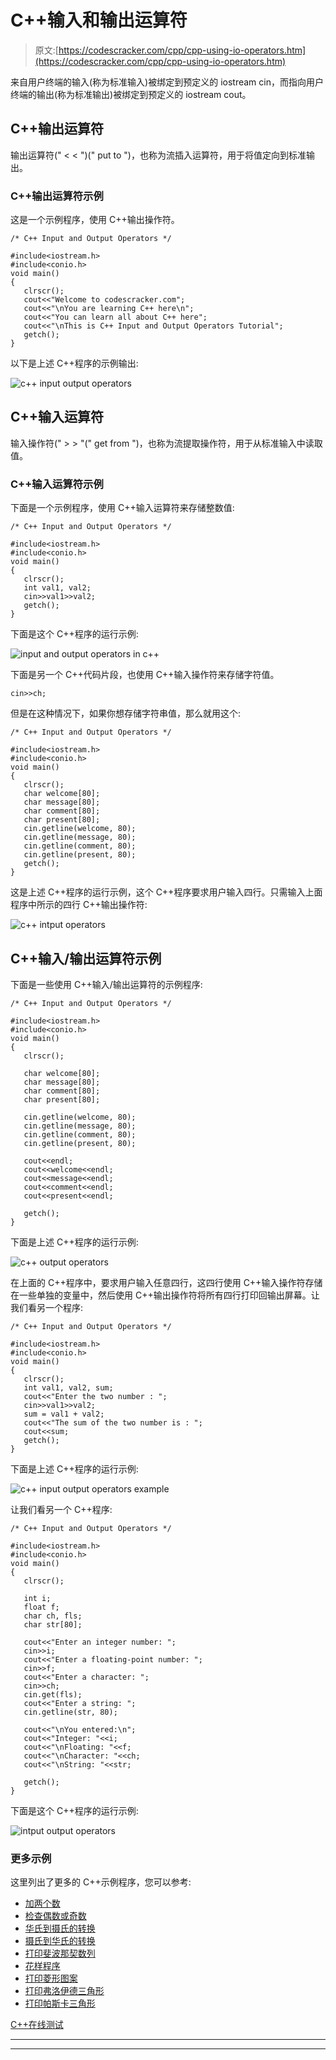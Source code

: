 # C++输入和输出运算符

> 原文:[https://codescracker.com/cpp/cpp-using-io-operators.htm](https://codescracker.com/cpp/cpp-using-io-operators.htm)

来自用户终端的输入(称为标准输入)被绑定到预定义的 iostream cin，而指向用户终端的输出(称为标准输出)被绑定到预定义的 iostream cout。

## C++输出运算符

输出运算符(" < < ")(" put to ")，也称为流插入运算符，用于将值定向到标准输出。

### C++输出运算符示例

这是一个示例程序，使用 C++输出操作符。

```
/* C++ Input and Output Operators */

#include<iostream.h>
#include<conio.h>
void main()
{
   clrscr();
   cout<<"Welcome to codescracker.com";
   cout<<"\nYou are learning C++ here\n";
   cout<<"You can learn all about C++ here";
   cout<<"\nThis is C++ Input and Output Operators Tutorial";
   getch();
}
```

以下是上述 C++程序的示例输出:

![c++ input output operators](../Images/d57d93059f8d55437b713fe11d13a646.png)

## C++输入运算符

输入操作符(" > > "(" get from ")，也称为流提取操作符，用于从标准输入中读取值。

### C++输入运算符示例

下面是一个示例程序，使用 C++输入运算符来存储整数值:

```
/* C++ Input and Output Operators */

#include<iostream.h>
#include<conio.h>
void main()
{
   clrscr();
   int val1, val2;
   cin>>val1>>val2;
   getch();
}
```

下面是这个 C++程序的运行示例:

![input and output operators in c++](../Images/532340f207ecef94b43ef09096ca9306.png)

下面是另一个 C++代码片段，也使用 C++输入操作符来存储字符值。

```
cin>>ch;
```

但是在这种情况下，如果你想存储字符串值，那么就用这个:

```
/* C++ Input and Output Operators */

#include<iostream.h>
#include<conio.h>
void main()
{
   clrscr();
   char welcome[80];
   char message[80];
   char comment[80];
   char present[80];
   cin.getline(welcome, 80);
   cin.getline(message, 80);
   cin.getline(comment, 80);
   cin.getline(present, 80);
   getch();
}
```

这是上述 C++程序的运行示例，这个 C++程序要求用户输入四行。只需输入上面程序中所示的四行 C++输出操作符:

![c++ intput operators](../Images/9aaa9c01bb0c7cbe07097b08a93936db.png)

## C++输入/输出运算符示例

下面是一些使用 C++输入/输出运算符的示例程序:

```
/* C++ Input and Output Operators */

#include<iostream.h>
#include<conio.h>
void main()
{
   clrscr();

   char welcome[80];
   char message[80];
   char comment[80];
   char present[80];

   cin.getline(welcome, 80);
   cin.getline(message, 80);
   cin.getline(comment, 80);
   cin.getline(present, 80);

   cout<<endl;
   cout<<welcome<<endl;
   cout<<message<<endl;
   cout<<comment<<endl;
   cout<<present<<endl;

   getch();
}
```

下面是上述 C++程序的运行示例:

![c++ output operators](../Images/88fb7bbb2f957cbb436e4f66a4a48021.png)

在上面的 C++程序中，要求用户输入任意四行，这四行使用 C++输入操作符存储在一些单独的变量中，然后使用 C++输出操作符将所有四行打印回输出屏幕。让我们看另一个程序:

```
/* C++ Input and Output Operators */

#include<iostream.h>
#include<conio.h>
void main()
{
   clrscr();
   int val1, val2, sum;
   cout<<"Enter the two number : ";
   cin>>val1>>val2;
   sum = val1 + val2;
   cout<<"The sum of the two number is : ";
   cout<<sum;
   getch();
}
```

下面是上述 C++程序的运行示例:

![c++ input output operators example](../Images/a31dac50c28cd83f4608f3e17e7bea12.png)

让我们看另一个 C++程序:

```
/* C++ Input and Output Operators */

#include<iostream.h>
#include<conio.h>
void main()
{
   clrscr();

   int i;
   float f;
   char ch, fls;
   char str[80];

   cout<<"Enter an integer number: ";
   cin>>i;
   cout<<"Enter a floating-point number: ";
   cin>>f;
   cout<<"Enter a character: ";
   cin>>ch;
   cin.get(fls);
   cout<<"Enter a string: ";
   cin.getline(str, 80);

   cout<<"\nYou entered:\n";
   cout<<"Integer: "<<i;
   cout<<"\nFloating: "<<f;
   cout<<"\nCharacter: "<<ch;
   cout<<"\nString: "<<str;

   getch();
}
```

下面是这个 C++程序的运行示例:

![intput output operators](../Images/9e5f547681116a0063ccbb4060f1042e.png)

### 更多示例

这里列出了更多的 C++示例程序，您可以参考:

*   [加两个数](/cpp/program/cpp-program-add-two-numbers.htm)
*   [检查偶数或奇数](/cpp/program/cpp-program-check-even-odd.htm)
*   [华氏到摄氏的转换](/cpp/program/cpp-program-convert-fahrenheit-to-centigrade.htm)
*   [摄氏到华氏的转换](/cpp/program/cpp-program-convert-centigrade-to-fahrenheit.htm)
*   [打印斐波那契数列](/cpp/program/cpp-program-print-fabonacci-series.htm)
*   [花样程序](/cpp/program/cpp-program-print-star-pyramid-patterns.htm)
*   [打印菱形图案](/cpp/program/cpp-program-print-diamond-pattern.htm)
*   [打印弗洛伊德三角形](/cpp/program/cpp-program-print-floyd-triangle.htm)
*   [打印帕斯卡三角形](/cpp/program/cpp-program-print-pascal-triangle.htm)

[C++在线测试](/exam/showtest.php?subid=3)

* * *

* * *